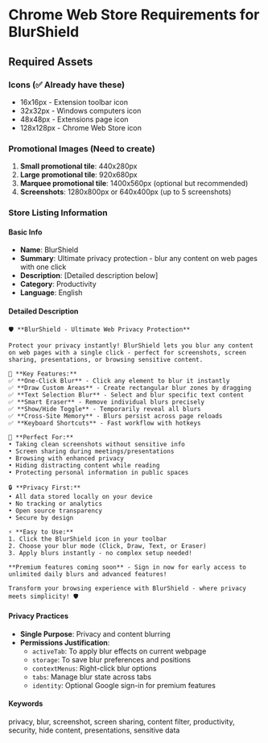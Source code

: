 # Chrome Web Store Requirements for BlurShield

## Required Assets

### Icons (✅ Already have these)

- 16x16px - Extension toolbar icon
- 32x32px - Windows computers icon
- 48x48px - Extensions page icon
- 128x128px - Chrome Web Store icon

### Promotional Images (Need to create)

1. **Small promotional tile**: 440x280px
2. **Large promotional tile**: 920x680px
3. **Marquee promotional tile**: 1400x560px (optional but recommended)
4. **Screenshots**: 1280x800px or 640x400px (up to 5 screenshots)

### Store Listing Information

#### Basic Info

- **Name**: BlurShield
- **Summary**: Ultimate privacy protection - blur any content on web pages with one click
- **Description**: [Detailed description below]
- **Category**: Productivity
- **Language**: English

#### Detailed Description

```
🛡️ **BlurShield - Ultimate Web Privacy Protection**

Protect your privacy instantly! BlurShield lets you blur any content on web pages with a single click - perfect for screenshots, screen sharing, presentations, or browsing sensitive content.

🚀 **Key Features:**
✅ **One-Click Blur** - Click any element to blur it instantly
✅ **Draw Custom Areas** - Create rectangular blur zones by dragging
✅ **Text Selection Blur** - Select and blur specific text content
✅ **Smart Eraser** - Remove individual blurs precisely
✅ **Show/Hide Toggle** - Temporarily reveal all blurs
✅ **Cross-Site Memory** - Blurs persist across page reloads
✅ **Keyboard Shortcuts** - Fast workflow with hotkeys

🎯 **Perfect For:**
• Taking clean screenshots without sensitive info
• Screen sharing during meetings/presentations
• Browsing with enhanced privacy
• Hiding distracting content while reading
• Protecting personal information in public spaces

🔒 **Privacy First:**
• All data stored locally on your device
• No tracking or analytics
• Open source transparency
• Secure by design

⚡ **Easy to Use:**
1. Click the BlurShield icon in your toolbar
2. Choose your blur mode (Click, Draw, Text, or Eraser)
3. Apply blurs instantly - no complex setup needed!

**Premium features coming soon** - Sign in now for early access to unlimited daily blurs and advanced features!

Transform your browsing experience with BlurShield - where privacy meets simplicity! 🛡️
```

#### Privacy Practices

- **Single Purpose**: Privacy and content blurring
- **Permissions Justification**:
  - `activeTab`: To apply blur effects on current webpage
  - `storage`: To save blur preferences and positions
  - `contextMenus`: Right-click blur options
  - `tabs`: Manage blur state across tabs
  - `identity`: Optional Google sign-in for premium features

#### Keywords

privacy, blur, screenshot, screen sharing, content filter, productivity, security, hide content, presentations, sensitive data

```

```
